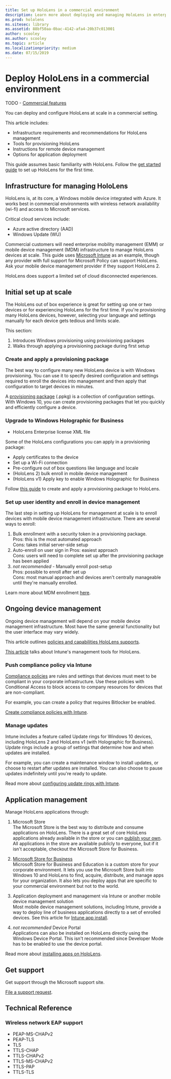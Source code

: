 ```yaml
---
title: Set up HoloLens in a commercial environment
description: Learn more about deploying and managing HoloLens in enterprise environments.
ms.prod: hololens
ms.sitesec: library
ms.assetid: 88bf50aa-0bac-4142-afa4-20b37c013001
author: scooley
ms.author: scooley
ms.topic: article
ms.localizationpriority: medium
ms.date: 07/15/2019
---
```


# Deploy HoloLens in a commercial environment

TODO - [Commercial features](https://docs.microsoft.com/en-us/windows/mixed-reality/commercial-features)

You can deploy and configure HoloLens at scale in a commercial setting.  

This article includes:

- Infrastructure requirements and recommendations for HoloLens management
- Tools for provisioning HoloLens
- Instructions for remote device management
- Options for application deployment

This guide assumes basic familiarity with HoloLens. Follow the [get started guide](./hololens-setup.md) to set up HoloLens for the first time.

## Infrastructure for managing HoloLens

HoloLens is, at its core, a Windows mobile device integrated with Azure.  It works best in commercial environments with wireless network availability (wi-fi) and access to Microsoft services.

Critical cloud services include:

- Azure active directory (AAD)
- Windows Update (WU)

Commercial customers will need enterprise mobility management (EMM) or mobile device management (MDM) infrastructure to manage HoloLens devices at scale.  This guide uses [Microsoft Intune](https://www.microsoft.com/enterprise-mobility-security/microsoft-intune) as an example, though any provider with full support for Microsoft Policy can support HoloLens.  Ask your mobile device management provider if they support HoloLens 2.

HoloLens does support a limited set of cloud disconnected experiences.

## Initial set up at scale

The HoloLens out of box experience is great for setting up one or two devices or for experiencing HoloLens for the first time.  If you're provisioning many HoloLens devices, however, selecting your language and settings manually for each device gets tedious and limits scale.

This section:

1. Introduces Windows provisioning using provisioning packages
1. Walks through applying a provisioning package during first setup

### Create and apply a provisioning package

The best way to configure many new HoloLens device is with Windows provisioning.  You can use it to specify desired configuration and settings required to enroll the devices into management and then apply that configuration to target devices in minutes.

A [provisioning package](https://docs.microsoft.com/windows/configuration/provisioning-packages/provisioning-packages)  (.ppkg) is a collection of configuration settings. With Windows 10, you can create provisioning packages that let you quickly and efficiently configure a device.

### Upgrade to Windows Holographic for Business

- HoloLens Enterprise license XML file

Some of the HoloLens configurations you can apply in a provisioning package:

- Apply certificates to the device
- Set up a Wi-Fi connection
- Pre-configure out of box questions like language and locale
- (HoloLens 2) bulk enroll in mobile device management
- (HoloLens v1) Apply key to enable Windows Holographic for Business

Follow [this guide](https://docs.microsoft.com/hololens/hololens-provisioning) to create and apply a provisioning package to HoloLens.

### Set up user identity and enroll in device management

The last step in setting up HoloLens for management at scale is to enroll devices with mobile device management infrastructure.  There are several ways to enroll:

1. Bulk enrollment with a security token in a provisioning package.  
  Pros: this is the most automated approach  
  Cons: takes initial server-side setup  
1. Auto-enroll on user sign in
  Pros: easiest approach  
  Cons: users will need to complete set up after the provisioning package has been applied  
1. _not recommended_ - Manually enroll post-setup  
  Pros: possible to enroll after set up  
  Cons: most manual approach and devices aren't centrally manageable until they're manually enrolled.

Learn more about MDM enrollment [here](hololens-enroll-mdm.md).

## Ongoing device management

Ongoing device management will depend on your mobile device management infrastructure.  Most have the same general functionality but the user interface may vary widely.

This article outlines [policies and capabilities HoloLens supports](https://docs.microsoft.com/windows/client-management/mdm/configuration-service-provider-reference#hololens).

[This article](https://docs.microsoft.com/intune/windows-holographic-for-business) talks about Intune's management tools for HoloLens.

### Push compliance policy via Intune

[Compliance policies](https://docs.microsoft.com/intune/device-compliance-get-started) are rules and settings that devices must meet to be compliant in your corporate infrastructure. Use these policies with Conditional Access to block access to company resources for devices that are non-compliant.

For example, you can create a policy that requires Bitlocker be enabled.

[Create compliance policies with Intune](https://docs.microsoft.com/intune/compliance-policy-create-windows).

### Manage updates

Intune includes a feature called Update rings for Windows 10 devices, including HoloLens 2 and HoloLens v1 (with Holographic for Business). Update rings include a group of settings that determine how and when updates are installed.

For example, you can create a maintenance window to install updates, or choose to restart after updates are installed.  You can also choose to pause updates indefinitely until you're ready to update.

Read more about [configuring update rings with Intune](https://docs.microsoft.com/en-us/intune/windows-update-for-business-configure).

## Application management

Manage HoloLens applications through:

1. Microsoft Store  
  The Microsoft Store is the best way to distribute and consume applications on HoloLens.  There is a great set of core HoloLens applications already available in the store or you can [publish your own](https://docs.microsoft.com/en-us/windows/uwp/publish/).  
  All applications in the store are available publicly to everyone, but if it isn't acceptable, checkout the Microsoft Store for Business.  

1. [Microsoft Store for Business](https://docs.microsoft.com/microsoft-store/)  
  Microsoft Store for Business and Education is a custom store for your corporate environment.  It lets you use the Microsoft Store built into Windows 10 and HoloLens to find, acquire, distribute, and manage apps for your organization.  It also lets you deploy apps that are specific to your commercial environment but not to the world.

1. Application deployment and management via Intune or another mobile device management solution  
  Most mobile device management solutions, including Intune, provide a way to deploy line of business applications directly to a set of enrolled devices.  See this article for [Intune app install](https://docs.microsoft.com/intune/apps-deploy).

1. _not recommended_ Device Portal  
  Applications can also be installed on HoloLens directly using the Windows Device Portal.  This isn't recommended since Developer Mode has to be enabled to use the device portal.

Read more about [installing apps on HoloLens](https://docs.microsoft.com/hololens/hololens-install-apps).

## Get support

Get support through the Microsoft support site.

[File a support request](https://support.microsoft.com/en-us/supportforbusiness/productselection?sapid=e9391227-fa6d-927b-0fff-f96288631b8f).

## Technical Reference

### Wireless network EAP support

- PEAP-MS-CHAPv2
- PEAP-TLS
- TLS
- TTLS-CHAP
- TTLS-CHAPv2
- TTLS-MS-CHAPv2
- TTLS-PAP
- TTLS-TLS
